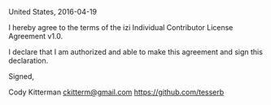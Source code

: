 United States, 2016-04-19

I hereby agree to the terms of the izi Individual Contributor License
Agreement v1.0.

I declare that I am authorized and able to make this agreement and sign this
declaration.

Signed,

Cody Kitterman ckitterm@gmail.com https://github.com/tesserb